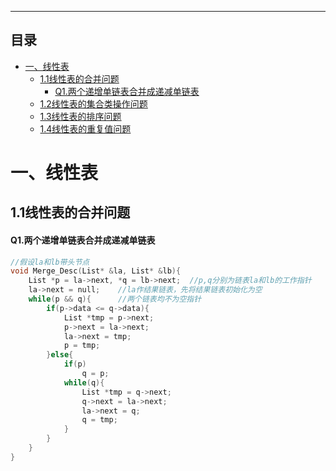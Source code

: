 --------------

## 目录

<!-- GMF-TOC -->

* [一、线性表](#一线性表)
  * [1.1线性表的合并问题](##1-1线性表的合并问题)
    * [Q1.两个递增单链表合并成递减单链表](####q1两个递增单链表合并成递减单链表)
  * [1.2线性表的集合类操作问题](##1-2线性表的集合类操作问题)
  * [1.3线性表的排序问题](##1-3线性表的排序问题)
  * [1.4线性表的重复值问题](##1-4线性表的重复值问题)

<!-- GFM-TOC -->



# 一、线性表

## 1.1线性表的合并问题

#### Q1.两个递增单链表合并成递减单链表

```cpp
//假设la和lb带头节点
void Merge_Desc(List* &la, List* &lb){
    List *p = la->next, *q = lb->next;	//p,q分别为链表la和lb的工作指针
    la->next = null;	//la作结果链表，先将结果链表初始化为空
    while(p && q){		//两个链表均不为空指针
        if(p->data <= q->data){
            List *tmp = p->next;
            p->next = la->next;
            la->next = tmp;
            p = tmp;
        }else{
            if(p)
                q = p;
            while(q){
                List *tmp = q->next;
                q->next = la->next;
                la->next = q;
                q = tmp;
            }
        }
    }
}
```



